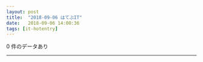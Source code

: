 ```yaml
---
layout: post
title:  "2018-09-06 はてぶIT"
date:   2018-09-06 14:00:36
tags: [it-hotentry]
---
```

0 件のデータあり

<hr>
